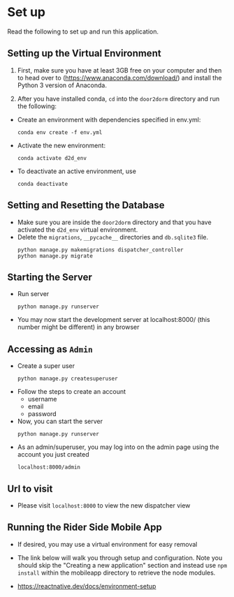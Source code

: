 # Set up

Read the following to set up and run this application. 

## Setting up the Virtual Environment 

1. First, make sure you have at least 3GB free on your computer and then to head over to (https://www.anaconda.com/download/) and install the Python 3 version of Anaconda. 

2. After you have installed conda, ```cd``` into the ```door2dorm``` directory and run the following: 

- Create an environment with dependencies specified in env.yml:
    ```
    conda env create -f env.yml
    ```
- Activate the new environment:
    ```
    conda activate d2d_env
    ```
- To deactivate an active environment, use
    ```
    conda deactivate
    ```

## Setting and Resetting the Database
- Make sure you are inside the ```door2dorm``` directory and that you have activated the ```d2d_env``` virtual environment.
- Delete the ```migrations```, ```__pycache__``` directories and ```db.sqlite3``` file.
    ```
    python manage.py makemigrations dispatcher_controller
    python manage.py migrate
    ```
## Starting the Server
- Run server
    ```
    python manage.py runserver
    ```
- You may now start the development server at localhost:8000/ (this number might be different) in any browser

## Accessing as ```Admin```
- Create a super user
    ```
    python manage.py createsuperuser
    ```
- Follow the steps to create an account 
    * username
    * email
    * password
- Now, you can start the server 
    ```
    python manage.py runserver
    ```
- As an admin/superuser, you may log into on the admin page using the account you just created
    ```
    localhost:8000/admin
    ```
## Url to visit
- Please visit ```localhost:8000``` to view the new dispatcher view

## Running the Rider Side Mobile App
- If desired, you may use a virtual environment for easy removal

- The link below will walk you through setup and configuration. Note you should skip the "Creating a new application" section and instead 
use ```npm install``` within the mobileapp directory to retrieve the node modules.

- https://reactnative.dev/docs/environment-setup
